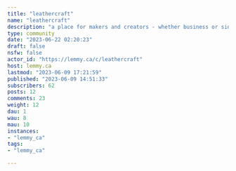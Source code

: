 ```yaml
---
title: "leathercraft" 
name: "leathercraft"
description: "a place for makers and creators - whether business or side hustle or hobby."
type: community
date: "2023-06-22 02:20:23"
draft: false
nsfw: false
actor_id: "https://lemmy.ca/c/leathercraft"
host: lemmy.ca
lastmod: "2023-06-09 17:21:59"
published: "2023-06-09 14:51:33"
subscribers: 62
posts: 12
comments: 23
weight: 12
dau: 1
wau: 8
mau: 10
instances:
- "lemmy_ca"
tags: 
- "lemmy_ca"

---
```

